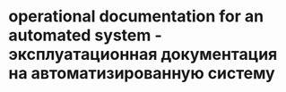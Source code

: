 # operational documentation for an automated system - эксплуатационная документация на автоматизированную систему
